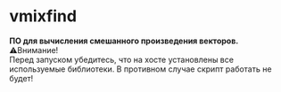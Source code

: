 # vmixfind
**ПО для вычисления смешанного произведения векторов.**  
⚠️Внимание!  
Перед запуском убедитесь, что на хосте установлены все используемые библиотеки. В противном случае скрипт работать не будет!

